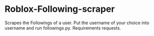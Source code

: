 # Roblox-Following-scraper
Scrapes the Followings of a user.
Put the username of your choice into username and run followings.py.
Requirements requests.

